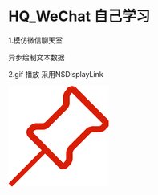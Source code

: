 # HQ_WeChat  自己学习

1.模仿微信聊天室 


 异步绘制文本数据
 
 
2.gif 播放 采用NSDisplayLink 


![图片说明1](https://github.com/huangqizhan/HQ_WeChat/blob/master/HQ_WeCaht/置顶.png)

